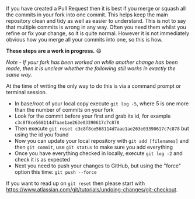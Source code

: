If you have created a Pull Request then it is best if you merge or squash all the commits in your fork into one commit.  This helps keep the main repository clean and tidy as well as easier to understand.  This is not to say that multiple commits is wrong in any way.  Often you need them whilst you refine or fix your change, so it is quite normal.  However it is not immediately obvious how you merge all your commits into one, so this is how.

**These steps are a work in progress.** :smile:

*Note - If your fork has been worked on while another change has been made, then it is unclear whether the following still works in exactly the same way.*

At the time of writing the only way to do this is via a command prompt or terminal session.

- In base/root of your local copy execute `git log -5`, where 5 is one more than the number of commits on your fork
- Look for the commit before your first and grab its id, for example `c3c8f8ce568114d7aae1ae263e03390617c7c878`
- Then execute `git reset c3c8f8ce568114d7aae1ae263e03390617c7c878` but using the id you found
- Now you can update your local repository with `git add [filenames]` and then `git commit`, use `git status` to make sure you add everything
- Once you have everything checked in locally, execute `git log -2` and check it is as expected
- Next you need to push your changes to GitHub, but using the "force" option this time: `git push --force`

If you want to read up on `git reset` then please start with <https://www.atlassian.com/git/tutorials/undoing-changes/git-checkout>.